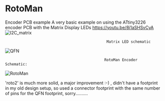 # RotoMan
Encoder PCB example
A very basic example on using the ATtiny3226 encoder PCB with the Matrix Display LEDs
https://youtu.be/8i1aSHSvCyA
![I2C_matrix](https://user-images.githubusercontent.com/91569879/210689227-56a488a0-36a0-4d76-8591-4eb8c7a838bc.jpg)

                                                  Matrix LED schematic

![QFN](https://user-images.githubusercontent.com/91569879/210691543-f1800f6d-b746-45df-8d67-967b79820165.jpg)

                                                 RotoMan Encoder Schematic:
                                                 
![RotoMan](https://user-images.githubusercontent.com/91569879/210694569-20cd4c6e-adf9-4fe3-b22e-0db839f43c1a.jpg)

'roto2' is much more solid, a major improvement :-) , didn't have a footprint in my old design setup, so used
a connector footprint with the same number of pins for the QFN footprint, sorry..........

